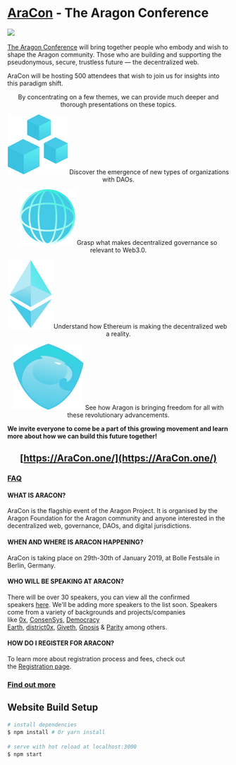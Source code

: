 # [AraCon](https://aracon.one/) - The Aragon Conference
[![](https://gallery.mailchimp.com/a590aa3843a54b079d48e6e18/images/8acc39ef-37e8-49c2-9ace-0d40097bdbb3.png)](https://AraCon.one/)

[The Aragon Conference](https://aracon.one/) will bring together people who embody and wish to shape the Aragon community. Those who are building and supporting the pseudonymous, secure, trustless future — the decentralized web.

AraCon will be hosting 500 attendees that wish to join us for insights into this paradigm shift.

<center>

By concentrating on a few themes, we can provide much deeper and thorough presentations on these topics.

![](src/components/Home/assets/icon_01.svg)
Discover the emergence of new types of organizations with DAOs.

![](src/components/Home/assets/icon_02.svg)
Grasp what makes decentralized governance so relevant to Web3.0.

![](src/components/Home/assets/icon_03.svg)
Understand how Ethereum is making the decentralized web a reality.

![](src/components/Home/assets/icon_04.svg)
See how Aragon is bringing freedom for all with these revolutionary advancements.

</center>

**We invite everyone to come be a part of this growing movement and learn more about how we can build this future together!**

<center>

## **[https://AraCon.one/](https://AraCon.one/)**

</center>

### [FAQ](https://aracon.one/faq)

#### WHAT IS ARACON?
AraCon is the flagship event of the Aragon Project. It is organised by the Aragon Foundation for the Aragon community and anyone interested in the decentralized web, governance, DAOs, and digital jurisdictions.

#### WHEN AND WHERE IS ARACON HAPPENING?
AraCon is taking place on 29th-30th of January 2019, at Bolle Festsäle in Berlin, Germany.

#### WHO WILL BE SPEAKING AT ARACON?

There will be over 30 speakers, you can view all the confirmed speakers [here](https://aracon.one/speakers). We'll be adding more speakers to the list soon. Speakers come from a variety of backgrounds and projects/companies like [0x](https://0xproject.com/), [ConsenSys](https://consensys.net/), [Democracy Earth](https://www.democracy.earth/), [district0x](https://district0x.io/), [Giveth](https://giveth.io/), [Gnosis](https://gnosis.pm/) & [Parity](https://www.parity.io/) among others.

#### HOW DO I REGISTER FOR ARACON?

To learn more about registration process and fees, check out the [Registration page](https://aracon.one/registration).

### [Find out more](https://aracon.one/faq)

## Website Build Setup

``` bash
# install dependencies
$ npm install # Or yarn install

# serve with hot reload at localhost:3000
$ npm start
```
